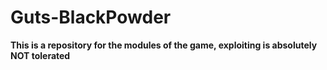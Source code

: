 # Guts-BlackPowder

**This is a repository for the modules of the game, exploiting is absolutely NOT tolerated**
